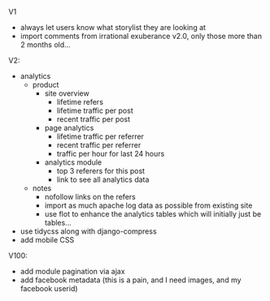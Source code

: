 V1

* always let users know what storylist they are looking at
* import comments from irrational exuberance v2.0, only those more than 2 months old...

V2:

* analytics
  * product
    * site overview
      * lifetime refers
      * lifetime traffic per post
      * recent traffic per post
    * page analytics
      * lifetime traffic per referrer
      * recent traffic per referrer
      * traffic per hour for last 24 hours
    * analytics module
      * top 3 referers for this post
      * link to see all analytics data
  * notes
    * nofollow links on the refers
    * import as much apache log data as possible from existing site
    * use flot to enhance the analytics tables which will initially just be tables...
* use tidycss along with django-compress
* add mobile CSS

V100:
* add module pagination via ajax
* add facebook metadata (this is a pain, and I need images, and my facebook userid)
